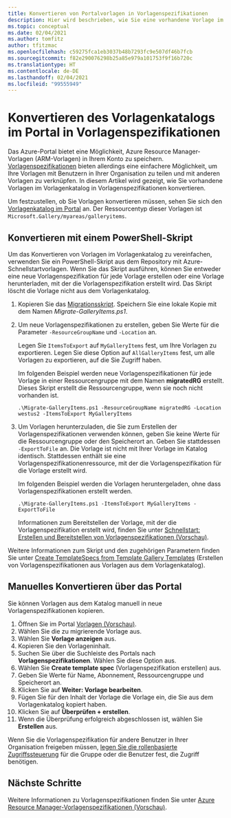 ```yaml
---
title: Konvertieren von Portalvorlagen in Vorlagenspezifikationen
description: Hier wird beschrieben, wie Sie eine vorhandene Vorlage im Azure-Portalkatalog in eine Vorlagenspezifikation konvertieren.
ms.topic: conceptual
ms.date: 02/04/2021
ms.author: tomfitz
author: tfitzmac
ms.openlocfilehash: c59275fca1eb3037b48b7293fc9e507df46b7fcb
ms.sourcegitcommit: f82e290076298b25a85e979a101753f9f16b720c
ms.translationtype: HT
ms.contentlocale: de-DE
ms.lasthandoff: 02/04/2021
ms.locfileid: "99555949"
---
```

# <a name="convert-template-gallery-in-portal-to-template-specs"></a>Konvertieren des Vorlagenkatalogs im Portal in Vorlagenspezifikationen

Das Azure-Portal bietet eine Möglichkeit, Azure Resource Manager-Vorlagen (ARM-Vorlagen) in Ihrem Konto zu speichern. [Vorlagenspezifikationen](template-specs.md) bieten allerdings eine einfachere Möglichkeit, um Ihre Vorlagen mit Benutzern in Ihrer Organisation zu teilen und mit anderen Vorlagen zu verknüpfen. In diesem Artikel wird gezeigt, wie Sie vorhandene Vorlagen im Vorlagenkatalog in Vorlagenspezifikationen konvertieren.

Um festzustellen, ob Sie Vorlagen konvertieren müssen, sehen Sie sich den [Vorlagenkatalog im Portal](https://portal.azure.com/#blade/HubsExtension/BrowseResourceBlade/resourceType/Microsoft.Gallery%2Fmyareas%2Fgalleryitems) an. Der Ressourcentyp dieser Vorlagen ist `Microsoft.Gallery/myareas/galleryitems`.

## <a name="convert-with-powershell-script"></a>Konvertieren mit einem PowerShell-Skript

Um das Konvertieren von Vorlagen im Vorlagenkatalog zu vereinfachen, verwenden Sie ein PowerShell-Skript aus dem Repository mit Azure-Schnellstartvorlagen. Wenn Sie das Skript ausführen, können Sie entweder eine neue Vorlagenspezifikation für jede Vorlage erstellen oder eine Vorlage herunterladen, mit der die Vorlagenspezifikation erstellt wird. Das Skript löscht die Vorlage nicht aus dem Vorlagenkatalog.

1. Kopieren Sie das [Migrationsskript](https://github.com/Azure/azure-quickstart-templates/blob/master/201-templatespec-migrate-create/Migrate-GalleryItems.ps1). Speichern Sie eine lokale Kopie mit dem Namen *Migrate-GalleryItems.ps1*.
1. Um neue Vorlagenspezifikationen zu erstellen, geben Sie Werte für die Parameter `-ResourceGroupName` und `-Location` an. 

   Legen Sie `ItemsToExport` auf `MyGalleryItems` fest, um Ihre Vorlagen zu exportieren. Legen Sie diese Option auf `AllGalleryItems` fest, um alle Vorlagen zu exportieren, auf die Sie Zugriff haben.

   Im folgenden Beispiel werden neue Vorlagenspezifikationen für jede Vorlage in einer Ressourcengruppe mit dem Namen **migratedRG** erstellt. Dieses Skript erstellt die Ressourcengruppe, wenn sie noch nicht vorhanden ist.

   ```azurepowershell
   .\Migrate-GalleryItems.ps1 -ResourceGroupName migratedRG -Location westus2 -ItemsToExport MyGalleryItems
   ```

1. Um Vorlagen herunterzuladen, die Sie zum Erstellen der Vorlagenspezifikationen verwenden können, geben Sie keine Werte für die Ressourcengruppe oder den Speicherort an. Geben Sie stattdessen `-ExportToFile` an. Die Vorlage ist nicht mit Ihrer Vorlage im Katalog identisch. Stattdessen enthält sie eine Vorlagenspezifikationenressource, mit der die Vorlagenspezifikation für die Vorlage erstellt wird.

   Im folgenden Beispiel werden die Vorlagen heruntergeladen, ohne dass Vorlagenspezifikationen erstellt werden.

   ```azurepowershell
   .\Migrate-GalleryItems.ps1 -ItemsToExport MyGalleryItems -ExportToFile
   ```

   Informationen zum Bereitstellen der Vorlage, mit der die Vorlagenspezifikation erstellt wird, finden Sie unter [Schnellstart: Erstellen und Bereitstellen von Vorlagenspezifikationen (Vorschau)](quickstart-create-template-specs.md).

Weitere Informationen zum Skript und den zugehörigen Parametern finden Sie unter [Create TemplateSpecs from Template Gallery Templates](https://github.com/Azure/azure-quickstart-templates/tree/master/201-templatespec-migrate-create) (Erstellen von Vorlagenspezifikationen aus Vorlagen aus dem Vorlagenkatalog).

## <a name="manually-convert-through-portal"></a>Manuelles Konvertieren über das Portal

Sie können Vorlagen aus dem Katalog manuell in neue Vorlagenspezifikationen kopieren.

1. Öffnen Sie im Portal [Vorlagen (Vorschau)](https://portal.azure.com/#blade/HubsExtension/BrowseResourceBlade/resourceType/Microsoft.Gallery%2Fmyareas%2Fgalleryitems).
1. Wählen Sie die zu migrierende Vorlage aus.
1. Wählen Sie **Vorlage anzeigen** aus.
1. Kopieren Sie den Vorlageninhalt.
1. Suchen Sie über die Suchleiste des Portals nach **Vorlagenspezifikationen**. Wählen Sie diese Option aus.
1. Wählen Sie **Create template spec** (Vorlagenspezifikation erstellen) aus.
1. Geben Sie Werte für Name, Abonnement, Ressourcengruppe und Speicherort an.
1. Klicken Sie auf **Weiter: Vorlage bearbeiten**.
1. Fügen Sie für den Inhalt der Vorlage die Vorlage ein, die Sie aus dem Vorlagenkatalog kopiert haben.
1. Klicken Sie auf **Überprüfen + erstellen**.
1. Wenn die Überprüfung erfolgreich abgeschlossen ist, wählen Sie **Erstellen** aus.

Wenn Sie die Vorlagenspezifikation für andere Benutzer in Ihrer Organisation freigeben müssen, [legen Sie die rollenbasierte Zugriffssteuerung](../../role-based-access-control/tutorial-role-assignments-group-powershell.md) für die Gruppe oder die Benutzer fest, die Zugriff benötigen.

## <a name="next-steps"></a>Nächste Schritte

Weitere Informationen zu Vorlagenspezifikationen finden Sie unter [Azure Resource Manager-Vorlagenspezifikationen (Vorschau)](template-specs.md).
